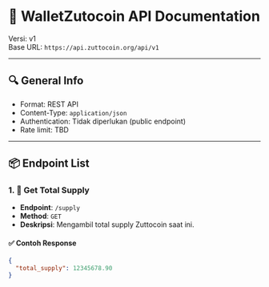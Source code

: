 # 📘 WalletZutocoin API Documentation

Versi: v1  
Base URL: `https://api.zuttocoin.org/api/v1`

---

## 🔍 General Info

- Format: REST API
- Content-Type: `application/json`
- Authentication: Tidak diperlukan (public endpoint)
- Rate limit: TBD

---

## 📦 Endpoint List

### 1. 🔗 Get Total Supply

- **Endpoint**: `/supply`
- **Method**: `GET`
- **Deskripsi**: Mengambil total supply Zuttocoin saat ini.

#### ✅ Contoh Response
```json
{
  "total_supply": 12345678.90
}
